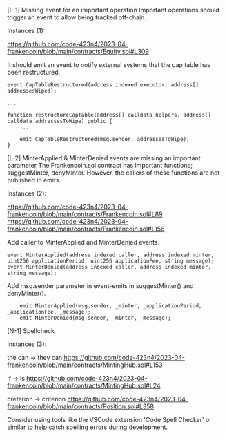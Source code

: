 [L-1] Missing event for an important operation
Important operations should trigger an event to allow being tracked off-chain.

Instances (1):

https://github.com/code-423n4/2023-04-frankencoin/blob/main/contracts/Equity.sol#L309


It should emit an event to notify external systems that the cap table has been restructured.


```
event CapTableRestructured(address indexed executor, address[] addressesWiped);

...

function restructureCapTable(address[] calldata helpers, address[] calldata addressesToWipe) public {
    ...

    emit CapTableRestructured(msg.sender, addressesToWipe);
}
```



[L-2] MinterApplied & MinterDenied events are missing an important parameter
The Frankencoin.sol contract has important functions; suggestMinter, denyMinter.
However, the callers of these functions are not published in emits.

Instances (2):

https://github.com/code-423n4/2023-04-frankencoin/blob/main/contracts/Frankencoin.sol#L89
https://github.com/code-423n4/2023-04-frankencoin/blob/main/contracts/Frankencoin.sol#L156

Add caller to MinterApplied and MinterDenied events.

```
event MinterApplied(address indexed caller, address indexed minter, uint256 applicationPeriod, uint256 applicationFee, string message);
event MinterDenied(address indexed caller, address indexed minter, string message);
```

Add msg.sender parameter in event-emits in suggestMinter() and denyMinter().

```
    emit MinterApplied(msg.sender, _minter, _applicationPeriod, _applicationFee, _message);
    emit MinterDenied(msg.sender, _minter, _message);
```

[N-1] Spellcheck

Instances (3):

the can -> they can
https://github.com/code-423n4/2023-04-frankencoin/blob/main/contracts/MintingHub.sol#L153

if -> is
https://github.com/code-423n4/2023-04-frankencoin/blob/main/contracts/MintingHub.sol#L24

creterion -> criterion
https://github.com/code-423n4/2023-04-frankencoin/blob/main/contracts/Position.sol#L358

Consider using tools like the VSCode extension 'Code Spell Checker' or similar to help catch spelling errors during development.
